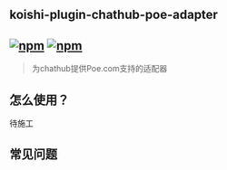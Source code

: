 ## koishi-plugin-chathub-poe-adapter

## [![npm](https://img.shields.io/npm/v/@dingyi222666/koishi-plugin-chathub-poe-adapter)](https://www.npmjs.com/package/@dingyi222666/koishi-plugin-chathub-poe-adapter) [![npm](https://img.shields.io/npm/dt/@dingyi222666/koishi-plugin-chathub-poe-adapter)](https://www.npmjs.com/package//@dingyi222666/koishi-plugin-chathub-poe-adapter)

> 为chathub提供Poe.com支持的适配器

## 怎么使用？

待施工

## 常见问题

### 


